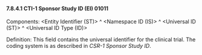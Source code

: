#### 7.8.4.1 CTI-1 Sponsor Study ID (EI) 01011

Components: &lt;Entity Identifier (ST)> ^ &lt;Namespace ID (IS)> ^ &lt;Universal ID (ST)> ^ &lt;Universal ID Type (ID)>

Definition: This field contains the universal identifier for the clinical trial. The coding system is as described in _CSR-1 Sponsor Study ID_.
